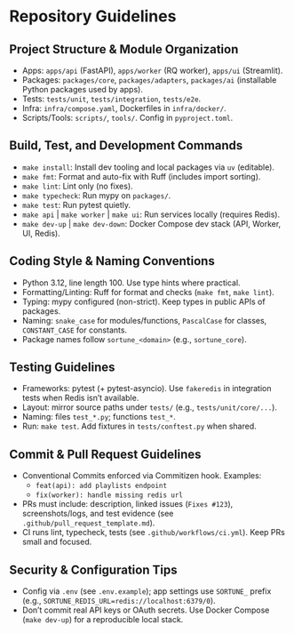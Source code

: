 # Repository Guidelines

## Project Structure & Module Organization
- Apps: `apps/api` (FastAPI), `apps/worker` (RQ worker), `apps/ui` (Streamlit).
- Packages: `packages/core`, `packages/adapters`, `packages/ai` (installable Python packages used by apps).
- Tests: `tests/unit`, `tests/integration`, `tests/e2e`.
- Infra: `infra/compose.yaml`, Dockerfiles in `infra/docker/`.
- Scripts/Tools: `scripts/`, `tools/`. Config in `pyproject.toml`.

## Build, Test, and Development Commands
- `make install`: Install dev tooling and local packages via `uv` (editable).
- `make fmt`: Format and auto-fix with Ruff (includes import sorting).
- `make lint`: Lint only (no fixes).
- `make typecheck`: Run mypy on `packages/`.
- `make test`: Run pytest quietly.
- `make api` | `make worker` | `make ui`: Run services locally (requires Redis).
- `make dev-up` | `make dev-down`: Docker Compose dev stack (API, Worker, UI, Redis).

## Coding Style & Naming Conventions
- Python 3.12, line length 100. Use type hints where practical.
- Formatting/Linting: Ruff for format and checks (`make fmt`, `make lint`).
- Typing: mypy configured (non-strict). Keep types in public APIs of packages.
- Naming: `snake_case` for modules/functions, `PascalCase` for classes, `CONSTANT_CASE` for constants.
- Package names follow `sortune_<domain>` (e.g., `sortune_core`).

## Testing Guidelines
- Frameworks: pytest (+ pytest-asyncio). Use `fakeredis` in integration tests when Redis isn’t available.
- Layout: mirror source paths under `tests/` (e.g., `tests/unit/core/...`).
- Naming: files `test_*.py`; functions `test_*`.
- Run: `make test`. Add fixtures in `tests/conftest.py` when shared.

## Commit & Pull Request Guidelines
- Conventional Commits enforced via Commitizen hook. Examples:
  - `feat(api): add playlists endpoint`
  - `fix(worker): handle missing redis url`
- PRs must include: description, linked issues (`Fixes #123`), screenshots/logs, and test evidence (see `.github/pull_request_template.md`).
- CI runs lint, typecheck, tests (see `.github/workflows/ci.yml`). Keep PRs small and focused.

## Security & Configuration Tips
- Config via `.env` (see `.env.example`); app settings use `SORTUNE_` prefix (e.g., `SORTUNE_REDIS_URL=redis://localhost:6379/0`).
- Don’t commit real API keys or OAuth secrets. Use Docker Compose (`make dev-up`) for a reproducible local stack.


